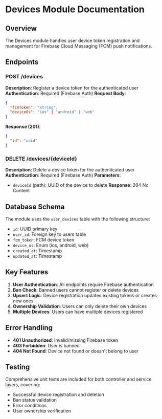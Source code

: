 # Devices Module Documentation

## Overview
The Devices module handles user device token registration and management for Firebase Cloud Messaging (FCM) push notifications.

## Endpoints

### POST /devices
**Description**: Register a device token for the authenticated user
**Authentication**: Required (Firebase Auth)
**Request Body**:
```json
{
  "fcmToken": "string",
  "deviceOs": "ios" | "android" | "web"
}
```
**Response (201)**:
```json
{
  "id": "uuid"
}
```

### DELETE /devices/{deviceId}
**Description**: Delete a device token for the authenticated user
**Authentication**: Required (Firebase Auth)
**Parameters**:
- `deviceId` (path): UUID of the device to delete
**Response**: 204 No Content

## Database Schema
The module uses the `user_devices` table with the following structure:
- `id`: UUID primary key
- `user_id`: Foreign key to users table
- `fcm_token`: FCM device token
- `device_os`: Enum (ios, android, web)
- `created_at`: Timestamp
- `updated_at`: Timestamp

## Key Features
1. **User Authentication**: All endpoints require Firebase authentication
2. **Ban Check**: Banned users cannot register or delete devices
3. **Upsert Logic**: Device registration updates existing tokens or creates new ones
4. **Ownership Validation**: Users can only delete their own devices
5. **Multiple Devices**: Users can have multiple devices registered

## Error Handling
- **401 Unauthorized**: Invalid/missing Firebase token
- **403 Forbidden**: User is banned
- **404 Not Found**: Device not found or doesn't belong to user

## Testing
Comprehensive unit tests are included for both controller and service layers, covering:
- Successful device registration and deletion
- Ban status validation
- Error conditions
- User ownership verification

